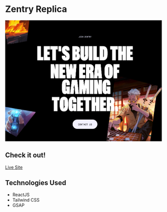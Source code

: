 # Zentry Replica

![banner_image](src/assets/p3.jpg)

## Check it out!
[Live Site](https://iphone-15-pr0.vercel.app/)

## Technologies Used
* ReactJS
* Tailwind CSS
* GSAP